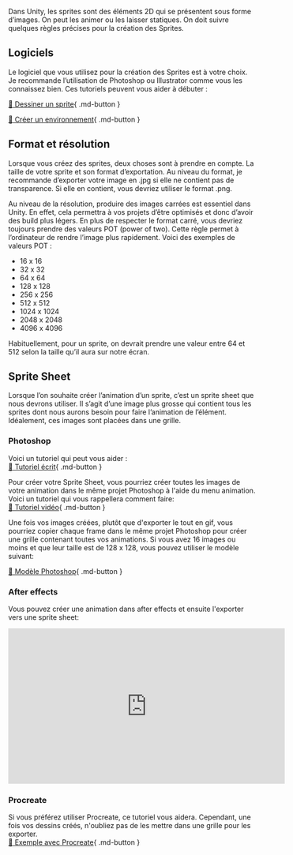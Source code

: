 

Dans Unity, les sprites sont des éléments 2D qui se présentent sous forme d’images. On peut les animer ou les laisser statiques. On doit suivre quelques règles précises pour la création des Sprites.    


   

## Logiciels
Le logiciel que vous utilisez pour la création des Sprites est à votre choix. Je recommande l’utilisation de Photoshop ou Illustrator comme vous les connaissez bien. 
Ces tutoriels peuvent vous aider à débuter :     

[📁 Dessiner un sprite](https://www.youtube.com/watch?v=rLdA4Amea7Y&t=188s){ .md-button }    
    
[📁 Créer un environnement](https://www.youtube.com/watch?v=aaEEujLtsr8&t=0s ){ .md-button }  



   

## Format et résolution
Lorsque vous créez des sprites, deux choses sont à prendre en compte. La taille de votre sprite et son format d’exportation. Au niveau du format, je recommande d’exporter votre image en .jpg si elle ne contient pas de transparence. Si elle en contient, vous devriez utiliser le format .png.    
    
Au niveau de la résolution, produire des images carrées est essentiel dans Unity. En effet, cela permettra à vos projets d’être optimisés et donc d’avoir des build plus légers. En plus de respecter le format carré, vous devriez toujours prendre des valeurs POT (power of two). Cette règle permet à l’ordinateur de rendre l’image plus rapidement. Voici des exemples de valeurs POT :   

     
-	16 x 16    
-	32 x 32
-	64 x 64     
-	128 x 128     
-	256 x 256     
-	512 x 512     
-	1024 x 1024     
-	2048 x 2048     
-	4096 x 4096

      
Habituellement, pour un sprite, on devrait prendre une valeur entre 64 et 512 selon la taille qu’il aura sur notre écran.    

   

## Sprite Sheet
Lorsque l’on souhaite créer l’animation d’un sprite, c’est un sprite sheet que nous devrons utiliser. Il s’agit d’une image plus grosse qui contient tous les sprites dont nous aurons besoin pour faire l’animation de l’élément. Idéalement, ces images sont placées dans une grille.    

### Photoshop
Voici un tutoriel qui peut vous aider :    
[📁 Tutoriel écrit](https://amphibistudio.sg/sprite-sheets/ ){ .md-button }    


Pour créer votre Sprite Sheet, vous pourriez créer toutes les images de votre animation dans le même projet Photoshop à l'aide du menu animation. Voici un tutoriel qui vous rappellera comment faire:   
[📁 Tutoriel vidéo](https://cmontmorency365-my.sharepoint.com/:v:/g/personal/lora_boisvert_cmontmorency_qc_ca/Eb-57UwRP_RJn36pQkO1eZsBTFMuocHt5VNGgZ8L1ind3w?e=hvM6Uj){ .md-button }    


Une fois vos images créées, plutôt que d'exporter le tout en gif, vous pourriez copier chaque frame dans le même projet Photoshop pour créer une grille contenant toutes vos animations. Si vous avez 16 images ou moins et que leur taille est de 128 x 128, vous pouvez utiliser le modèle suivant:   

[📁 Modèle Photoshop](https://cmontmorency365-my.sharepoint.com/:i:/g/personal/lora_boisvert_cmontmorency_qc_ca/EWDNEYJez2BFgiIzLZXo3MsBqnHle1knqJ9c5xrXLo5vgg?e=lDnowT){ .md-button }     

### After effects
Vous pouvez créer une animation dans after effects et ensuite l'exporter vers une sprite sheet: 
<iframe width="560" height="315" src="https://www.youtube.com/embed/MLlw0IOpC4o?si=IQ5HDrM2YZkkRv6E" title="YouTube video player" frameborder="0" allow="accelerometer; autoplay; clipboard-write; encrypted-media; gyroscope; picture-in-picture; web-share" referrerpolicy="strict-origin-when-cross-origin" allowfullscreen></iframe>

### Procreate
Si vous préférez utiliser Procreate, ce tutoriel vous aidera. Cependant, une fois vos dessins créés, n'oubliez pas de les mettre dans une grille pour les exporter.   
[📁 Exemple avec Procreate](https://www.youtube.com/watch?v=vwgacGe-ei0&ab_channel=IttaiManero){ .md-button }   <br>


  
